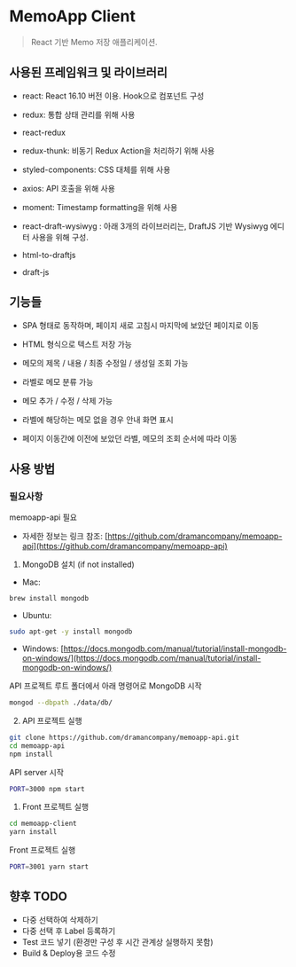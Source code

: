 # MemoApp Client

> React 기반 Memo 저장 애플리케이션.

## 사용된 프레임워크 및 라이브러리

* react: React 16.10 버전 이용. Hook으로 컴포넌트 구성
* redux: 통합 상태 관리를 위해 사용 
* react-redux
* redux-thunk: 비동기 Redux Action을 처리하기 위해 사용

* styled-components: CSS 대체를 위해 사용
* axios: API 호출을 위해 사용
* moment: Timestamp formatting을 위해 사용

* react-draft-wysiwyg : 아래 3개의 라이브러리는, DraftJS 기반 Wysiwyg 에디터 사용을 위해 구성.
* html-to-draftjs
* draft-js

## 기능들

* SPA 형태로 동작하며, 페이지 새로 고침시 마지막에 보았던 페이지로 이동
* HTML 형식으로 텍스트 저장 가능
* 메모의 제목 / 내용 / 최종 수정일 / 생성일 조회 가능
* 라벨로 메모 분류 가능
* 메모 추가 / 수정 / 삭제 가능

* 라벨에 해당하는 메모 없을 경우 안내 화면 표시
* 페이지 이동간에 이전에 보았던 라벨, 메모의 조회 순서에 따라 이동

## 사용 방법

### 필요사항

memoapp-api 필요
* 자세한 정보는 링크 참조: [https://github.com/dramancompany/memoapp-api](https://github.com/dramancompany/memoapp-api)

1. MongoDB 설치 (if not installed)

- Mac:
```bash
brew install mongodb
```

- Ubuntu:
```bash
sudo apt-get -y install mongodb
```
- Windows: [https://docs.mongodb.com/manual/tutorial/install-mongodb-on-windows/](https://docs.mongodb.com/manual/tutorial/install-mongodb-on-windows/)

API 프로젝트 루트 폴더에서 아래 명령어로 MongoDB 시작

```bash
mongod --dbpath ./data/db/
```

2. API 프로젝트 실행

```bash
git clone https://github.com/dramancompany/memoapp-api.git
cd memoapp-api
npm install
```

API server 시작

```bash
PORT=3000 npm start
```

1. Front 프로젝트 실행

```bash
cd memoapp-client
yarn install
```

Front 프로젝트 실행

```bash
PORT=3001 yarn start
```

## 향후 TODO
- 다중 선택하여 삭제하기
- 다중 선택 후 Label 등록하기
- Test 코드 넣기 (환경만 구성 후 시간 관계상 실행하지 못함)
- Build & Deploy용 코드 수정